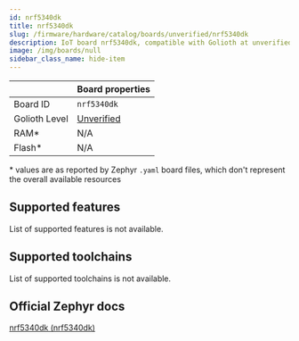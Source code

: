 ```yaml
---
id: nrf5340dk
title: nrf5340dk
slug: /firmware/hardware/catalog/boards/unverified/nrf5340dk
description: IoT board nrf5340dk, compatible with Golioth at unverified level.
image: /img/boards/null
sidebar_class_name: hide-item
---
```


[//]: # (This is an auto-generated file, do not edit! Changes to it will be lost upon re-generation)



|                | Board properties     |
| -------------  | -------------------- |
| Board ID       | `nrf5340dk` |
| Golioth Level  | [Unverified](/firmware/hardware#unverified-boards) |
| RAM*           | N/A |
| Flash*         | N/A |

\* values are as reported by Zephyr `.yaml` board files, which don't represent the overall available resources



## Supported features

List of supported features is not available.

## Supported toolchains

List of supported toolchains is not available.

## Official Zephyr docs

[nrf5340dk (nrf5340dk)](https://docs.zephyrproject.org/latest/boards/nordic/nrf5340dk/doc/index.html)
